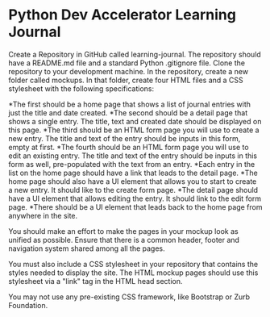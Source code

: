 Python Dev Accelerator Learning Journal
=======================================

Create a Repository in GitHub called learning-journal.  The repository should have a README.md file and a standard Python .gitignore file. Clone the repository to your development machine. In the repository, create a new folder called mockups. In that folder, create four HTML files and a CSS stylesheet with the following specifications:

*The first should be a home page that shows a list of journal entries with just the title and date created.
*The second should be a detail page that shows a single entry.  The title, text and created date should be displayed on this page.
*The third should be an HTML form page you will use to create a new entry.  The title and text of the entry should be inputs in this form, empty at first.
*The fourth should be an HTML form page you will use to edit an existing entry.  The title and text of the entry should be inputs in this form as well, pre-populated with the text from an entry.
*Each entry in the list on the home page should have a link that leads to the detail page.
*The home page should also have a UI element that allows you to start to create a new entry. It should like to the create form page.
*The detail page should have a UI element that allows editing the entry.  It should link to the edit form page.
*There should be a UI element that leads back to the home page from anywhere in the site.

You should make an effort to make the pages in your mockup look as unified as possible.  Ensure that there is a common header, footer and navigation system shared among all the pages.  

You must also include a CSS stylesheet in your repository that contains the styles needed to display the site.  The HTML mockup pages should use this stylesheet via a "link" tag in the HTML head section.

You may not use any pre-existing CSS framework, like Bootstrap or Zurb Foundation.
